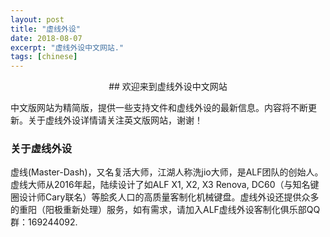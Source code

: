 ```yaml
---
layout: post
title: "虚线外设"
date: 2018-08-07
excerpt: "虚线外设中文网站."
tags: [chinese]
---
```


<center>
## 欢迎来到虚线外设中文网站
</center>

中文版网站为精简版，提供一些支持文件和虚线外设的最新信息。内容将不断更新。关于虚线外设详情请关注英文版网站，谢谢！

### 关于虚线外设

虚线(Master-Dash)，又名复活大师，江湖人称洗jio大师，是ALF团队的创始人。虚线大师从2016年起，陆续设计了如ALF X1, X2, X3 Renova, DC60（与知名键圈设计师Cary联名）等脍炙人口的高质量客制化机械键盘。虚线外设还提供众多的重阳（阳极重新处理）服务，如有需求，请加入ALF虚线外设客制化俱乐部QQ群：169244092.
